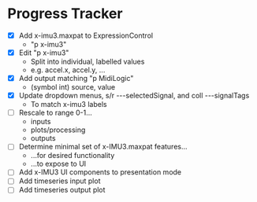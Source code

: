 # Progress Tracker
- [X] Add x-imu3.maxpat to ExpressionControl
    - "p x-imu3"
- [X] Edit "p x-imu3"
    - Split into individual, labelled values
    - e.g. accel.x, accel.y, ...
- [X] Add output matching "p MidiLogic"
    - (symbol int) source, value
- [X] Update dropdown menus, s/r ---selectedSignal, and coll ---signalTags
    - To match x-imu3 labels
- [ ] Rescale to range 0-1...
    - inputs
    - plots/processing
    - outputs
- [ ] Determine minimal set of x-IMU3.maxpat features...
    - ...for desired functionality
    - ...to expose to UI
- [ ] Add x-IMU3 UI components to presentation mode
- [ ] Add timeseries input plot
- [ ] Add timeseries output plot
